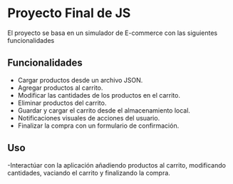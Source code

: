# Proyecto Final de JS

El proyecto se basa en un simulador de E-commerce con las siguientes funcionalidades

## Funcionalidades

- Cargar productos desde un archivo JSON.
- Agregar productos al carrito.
- Modificar las cantidades de los productos en el carrito.
- Eliminar productos del carrito.
- Guardar y cargar el carrito desde el almacenamiento local.
- Notificaciones visuales de acciones del usuario.
- Finalizar la compra con un formulario de confirmación.

## Uso

-Interactúar con la aplicación añadiendo productos al carrito, modificando cantidades, vaciando el carrito y finalizando la compra.